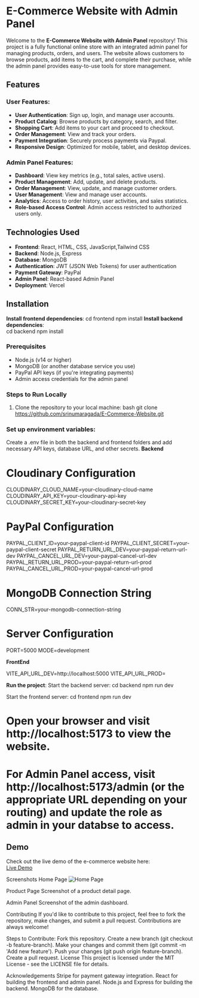 # E-Commerce Website with Admin Panel

Welcome to the **E-Commerce Website with Admin Panel** repository! This project is a fully functional online store with an integrated admin panel for managing products, orders, and users. The website allows customers to browse products, add items to the cart, and complete their purchase, while the admin panel provides easy-to-use tools for store management.

## Features

### User Features:
- **User Authentication**: Sign up, login, and manage user accounts.
- **Product Catalog**: Browse products by category, search, and filter.
- **Shopping Cart**: Add items to your cart and proceed to checkout.
- **Order Management**: View and track your orders.
- **Payment Integration**: Securely process payments via Paypal.
- **Responsive Design**: Optimized for mobile, tablet, and desktop devices.

### Admin Panel Features:
- **Dashboard**: View key metrics (e.g., total sales, active users).
- **Product Management**: Add, update, and delete products.
- **Order Management**: View, update, and manage customer orders.
- **User Management**: View and manage user accounts.
- **Analytics**: Access to order history, user activities, and sales statistics.
- **Role-based Access Control**: Admin access restricted to authorized users only.

## Technologies Used

- **Frontend**: React, HTML, CSS, JavaScript,Tailwind CSS
- **Backend**: Node.js, Express
- **Database**: MongoDB
- **Authentication**: JWT (JSON Web Tokens) for user authentication
- **Payment Gateway**:  PayPal 
- **Admin Panel**: React-based Admin Panel 
- **Deployment**: Vercel

## Installation

 **Install frontend dependencies**:
      cd frontend
      npm install
  **Install backend dependencies**:   
      cd backend
      npm install

### Prerequisites

- Node.js (v14 or higher)
- MongoDB (or another database service you use)
- PayPal API keys (if you're integrating payments)
- Admin access credentials for the admin panel

### Steps to Run Locally

1. Clone the repository to your local machine:
   bash
   git clone https://github.com/srinumaragada/E-Commerce-Website.git

###  Set up environment variables:

Create a .env file in both the backend and frontend folders and add necessary API keys, database URL, and other secrets.
**Backend**
# Cloudinary Configuration
CLOUDINARY_CLOUD_NAME=your-cloudinary-cloud-name
CLOUDINARY_API_KEY=your-cloudinary-api-key
CLOUDINARY_SECRET_KEY=your-cloudinary-secret-key

# PayPal Configuration
PAYPAL_CLIENT_ID=your-paypal-client-id
PAYPAL_CLIENT_SECRET=your-paypal-client-secret
PAYPAL_RETURN_URL_DEV=your-paypal-return-url-dev
PAYPAL_CANCEL_URL_DEV=your-paypal-cancel-url-dev
PAYPAL_RETURN_URL_PROD=your-paypal-return-url-prod
PAYPAL_CANCEL_URL_PROD=your-paypal-cancel-url-prod

# MongoDB Connection String
CONN_STR=your-mongodb-connection-string

# Server Configuration
PORT=5000
MODE=development


**FrontEnd**

VITE_API_URL_DEV=http://localhost:5000
VITE_API_URL_PROD=<your-production-url>

**Run the project**:
Start the backend server:
    cd backend
    npm run dev
    
Start the frontend server:
    cd frontend
    npm run dev

# Open your browser and visit http://localhost:5173 to view the website.
# For Admin Panel access, visit http://localhost:5173/admin (or the appropriate URL depending on your routing) and update the role as admin in your databse to access.

## Demo

Check out the live demo of the e-commerce website here:  
[Live Demo](https://e-commerce-frontend-ten-phi.vercel.app)

Screenshots
Home Page
![Home Page](https://raw.githubusercontent.com/your-username/repo-name/main/client/profile/HomePage.png)


Product Page
Screenshot of a product detail page.

Admin Panel
Screenshot of the admin dashboard.

Contributing
If you'd like to contribute to this project, feel free to fork the repository, make changes, and submit a pull request. Contributions are always welcome!

Steps to Contribute:
Fork this repository.
Create a new branch (git checkout -b feature-branch).
Make your changes and commit them (git commit -m 'Add new feature').
Push your changes (git push origin feature-branch).
Create a pull request.
License
This project is licensed under the MIT License - see the LICENSE file for details.

Acknowledgements
Stripe for payment gateway integration.
React for building the frontend and admin panel.
Node.js and Express for building the backend.
MongoDB for the database.
